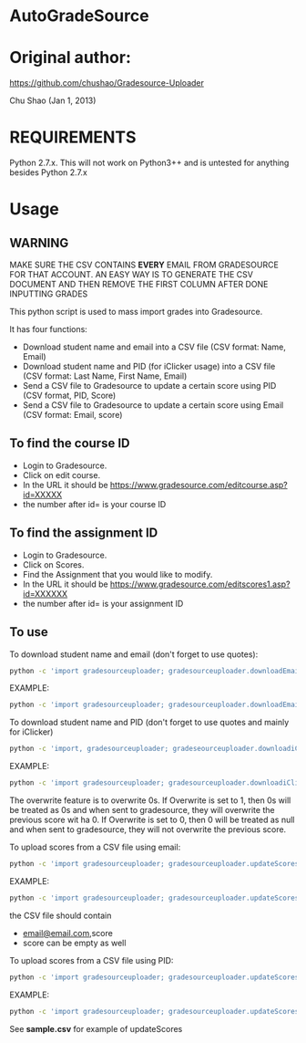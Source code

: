 # AutoGradeSource

# Original author:
https://github.com/chushao/Gradesource-Uploader

Chu Shao (Jan 1, 2013)


# REQUIREMENTS
Python 2.7.x. This will not work on Python3++ and is untested for anything besides Python 2.7.x

# Usage

## WARNING
MAKE SURE THE CSV CONTAINS **EVERY** EMAIL FROM GRADESOURCE FOR THAT ACCOUNT.
AN EASY WAY IS TO GENERATE THE CSV  DOCUMENT AND THEN REMOVE THE FIRST COLUMN AFTER DONE INPUTTING GRADES

This python script is used to mass import grades into Gradesource.

It has four functions: 
- Download student name and email into a CSV file (CSV format: Name, Email)
- Download student name and PID (for iClicker usage) into a CSV file (CSV format: Last Name, First Name, Email)
- Send a CSV file to Gradesource to update a certain score using PID (CSV format, PID, Score)
- Send a CSV file to Gradesource to update a certain score using Email (CSV format: Email, score)


## To find the course ID
* Login to Gradesource.
* Click on edit course.
* In the URL it should be https://www.gradesource.com/editcourse.asp?id=XXXXX
* the number after id= is your course ID

## To find the assignment ID
* Login to Gradesource.
* Click on Scores.
* Find the Assignment that you would like to modify.
* In the URL it should be https://www.gradesource.com/editscores1.asp?id=XXXXXX
* the number after id= is your assignment ID

## To use
To download student name and email (don't forget to use quotes):
```sh
python -c 'import gradesourceuploader; gradesourceuploader.downloadEmail(login, courseID)'
```

EXAMPLE: 
```sh
python -c 'import gradesourceuploader; gradesourceuploader.downloadEmail("cshao", "99999")'
```

To download student name and PID (don't forget to use quotes and mainly for iClicker)
```sh
python -c 'import, gradesourceuploader; gradeseourceuploader.downloadiClicker(login, courseID)'
```

EXAMPLE:
```sh
python -c 'import gradesourceuploader; gradesourceuploader.downloadiClicker("cshao", "99999")'
```

The overwrite feature is to overwrite 0s. If Overwrite is set to 1, then 0s will be treated as 0s and when sent to gradesource, they will overwrite
the previous score wit ha 0. If Overwrite is set to 0, then 0 will be treated as null and when sent to gradesource, they will not overwrite the previous score.


To upload scores from a CSV file using email:
```sh
python -c 'import gradesourceuploader; gradesourceuploader.updateScoresByEmail(login, courseID, assignmentID, CSVFile, overwrite)'
```

EXAMPLE:
```sh
python -c 'import gradesourceuploader; gradesourceuploader.updateScoresByEmail("cshao", "99999", "111111", "grades.csv", "0")'
```

the CSV file should contain
* email@email.com,score
* score can be empty as well

To upload scores from a CSV file using PID:
```sh
python -c 'import gradesourceuploader; gradesourceuploader.updateScoresByPID(login, courseID, assignmentID, CSVFile, overwrite)'
```

EXAMPLE:
```sh
python -c 'import gradesourceuploader; gradesourceuploader.updateScoresByPID(login, courseID, assignmentID, CSVFile, "1")'
```

See **sample.csv** for example of updateScores
